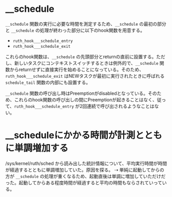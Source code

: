 # __schedule

`__schedule` 関数の実行に必要な時間を測定するため、`__schedule` の最初の部分と `__schedule` の処理が終わった部分に以下のhook関数を用意する。
* `ruth_hook___schedule_entry`
* `ruth_hook___schedule_exit`

これらのhook関数は、`__schedule` の先頭部分とreturnの直前に設置する。ただし、新しいタスクにコンテキストスイッチするときは例外的で、`__schedule` 関数からreturnせずに直接実行を始めることになっている。そのため、`ruth_hook___schedule_exit` はNEWタスクが最初に実行されたときに呼ばれる `schedule_tail` 関数の内部にも設置する。

`__schedule` 関数の呼び出し時はPreemptionがdisabledとなっている。そのため、これらのhook関数の呼び出しの間にPreemptionが起きることはなく、従って、`ruth_hook___schedule_entry` が2回連続で呼び出されるようなことはない。

# __scheduleにかかる時間が計測とともに単調増加する

/sys/kernel/ruth/sched から読み出した統計情報について、平均実行時間が時間が経過するとともに単調増加していた。原因を探る。
⇢ 単純に起動してからの方が `__schedule` の処理が重くなるため、起動直後は単調に増加していただけだった。起動してからある程度時間が経過すると平均の時間もならされていっている。
